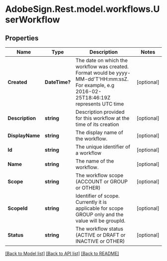 # AdobeSign.Rest.model.workflows.UserWorkflow
## Properties

Name | Type | Description | Notes
------------ | ------------- | ------------- | -------------
**Created** | **DateTime?** | The date on which the workflow was created. Format would be yyyy-MM-dd&#39;T&#39;HH:mm:ssZ. For example, e.g 2016-02-25T18:46:19Z represents UTC time | [optional] 
**Description** | **string** | Description provided for this workflow at the time of its creation | [optional] 
**DisplayName** | **string** | The display name of the workflow. | [optional] 
**Id** | **string** | The unique identifier of a workflow | [optional] 
**Name** | **string** | The name of the workflow. | [optional] 
**Scope** | **string** | The workflow scope (ACCOUNT or GROUP or OTHER) | [optional] 
**ScopeId** | **string** | Identifier of scope. Currently it is applicable for scope GROUP only and the value will be groupId. | [optional] 
**Status** | **string** | The workflow status (ACTIVE or DRAFT or INACTIVE or OTHER) | [optional] 

[[Back to Model list]](../README.md#documentation-for-models) [[Back to API list]](../README.md#documentation-for-api-endpoints) [[Back to README]](../README.md)


